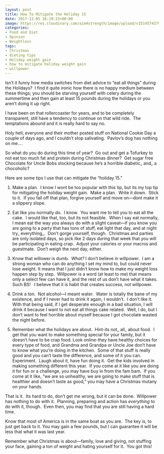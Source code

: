 ```yaml
---
layout: post
title: How To Mitigate the Holiday 15
date: 2017-12-05 16:19:23+00:00
image: https://res.cloudinary.com/aim4strength/image/upload/v1514574379/keep-call-you-are-a-badass.png
categories:
- Food and Diet
- Opinion
- Weightloss
tags:
- Christmas
- dieting tips
- Holiday weight gain
- how to mitigate holiday weight gain
- willpower
---
```


Isn’t it funny how media switches from diet advice to “eat all things” during the Holidays?  I find it quite ironic how there is no happy medium between these things; you should be starving yourself with celery during the summertime and then gain at least 15 pounds during the holidays or you aren’t doing it up right.

I have been on that rollercoaster for years, and to be completely transparent, still have a tendency to continue on that wild ride.  The temptations abound and it is really hard to say no.

Holy hell, everyone and their mother posted stuff on National Cookie Day a couple of days ago, and I couldn’t stop salivating.  Pavlov’s dog has nothing on me….

So what do you do during this time of year?  Go out and get a Tofurkey to not eat too much fat and protein during Christmas dinner?  Get sugar free Chocolate for Uncle Bobs stocking because he’s a horrible diabetic_ and_ a chocoholic?

Here are some tips I use that can mitigate the “holiday 15.”




  1. Make a plan.  I know I wont be too popular with this tip, but its my top tip for mitigating the holiday weight gain.  Make a plan.  Write it down.  Stick to it.  If you fall off that plan, forgive yourself and move on—dont make it a slippery slope.


  2. Eat like you normally do.  I know.  You want me to tell you to eat all the cake.  I would like that, too, but its not feasible.  When I say eat normally, I mean eat the way you always do with a slight caveat—if you know you are going to a party that has tons of stuff, eat light that day, and at night try_ everything_.  Don’t gorge yourself, though.  Christmas and parties are only isolated days, so pick like 2 days during that week that you will be participating in eating crap.  Adjust your calories or your macros and guestmate.  Don’t weigh the next day, either.


  3. Know that willower is dumb.  _What?_ I don’t believe in willpower.  I am a strong woman who can do anything I set my mind to, but could never lose weight. It means that I just didn’t know how to make my weight loss happen step by step.  Willpower is a word (at least to me) that means only a select few can have it, and the rest of us don’t have what it takes.  Such BS!   I believe that it is habit that creates success, not willpower.


  4. Drink a ton.  Not alcohol—I meant water.  Water is totally the bane of my existence, and if I never had to drink it again, I wouldn’t.  I don’t like it.  With that being said, if I get desperate enough in a bad situation, I will drink it because I want to not eat all things cake related.  Well, I do, but I don’t want to feel horrible about myself because I got chocolate wasted the night before.


  5. Remember what the holidays are about.  Hint-its not_ all_ about food.  I get that you want to make something special for your family, but it doesn’t have to be crap food. Look online-they have healthy choices for every type of food, and Grandma and Grandpa or Uncle Joe don’t have to know what you’re doing in the kitchen.  Some of that stuff is really good and you can’t taste the difference, and some of it you can.  Experiment.  Laugh about it, have fun doing it.  Get the kids involved in making something different this year.  If you come at it like you are doing it for fun or a challenge, you may have buy in from the fam bam.  If you come at it like, “we are so unhealthy, we are going to make stuff that is healthier and doesn’t taste as good,” you may have a Christmas mutany on your hands.


That is it.  Its hard to do, don’t get me wrong, but it can be done.  Willpower has nothing to do with it.  Planning, preparing and action has _everything_ to do with it, though.  Even then, you may find that you are still having a hard time.

Know that most of America is in the same boat as you are.  The key is, to just get back to it. You may gain a few pounds, but I can guarantee it will be less that what it was last year.

Remember what Christmas is about—family, love and giving, not stuffing your face, gaining a ton of weight and hating yourself for it.  You got this!

